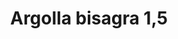 ---
title: Argolla bisagra 1,5
date: 
draft: false

# descripcion
description : Argolla de plata cierre bisagra

materials: Plata 925

color: Plateado

dimensions: 1,5cm diam

code: 01-11-0493

type: "Aros"

categories: []

# Images
# first image will be shown in the product page
images:
  # - image: "images/path_to_image"
  # La ubicacion de las imagenes es imagenes/Aros/Aros.Argollas/01-11-0493-argolla-bisagra-1,5
  - image: "./images/aros/argollas/01-11-0493_a.JPG"
---